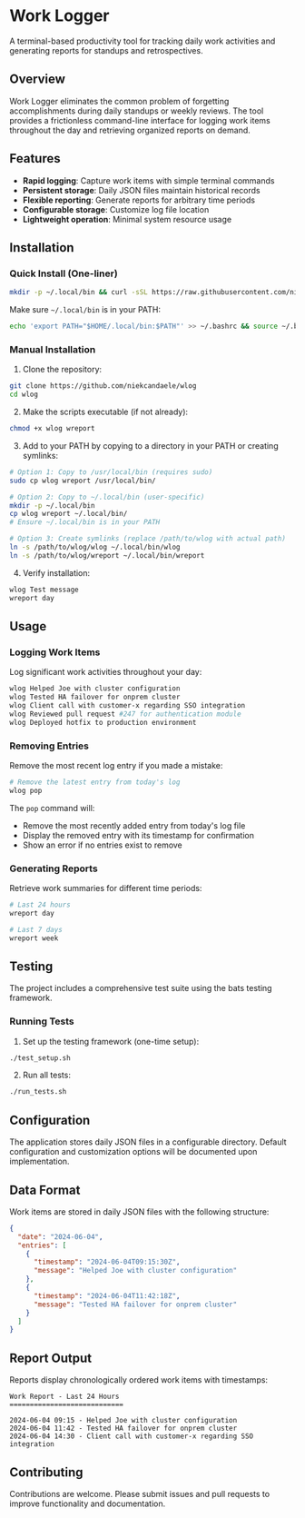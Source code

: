 # Work Logger

A terminal-based productivity tool for tracking daily work activities and generating reports for standups and retrospectives.

## Overview

Work Logger eliminates the common problem of forgetting accomplishments during daily standups or weekly reviews. The tool provides a frictionless command-line interface for logging work items throughout the day and retrieving organized reports on demand.

## Features

- **Rapid logging**: Capture work items with simple terminal commands
- **Persistent storage**: Daily JSON files maintain historical records
- **Flexible reporting**: Generate reports for arbitrary time periods
- **Configurable storage**: Customize log file location
- **Lightweight operation**: Minimal system resource usage

## Installation

### Quick Install (One-liner)

```bash
mkdir -p ~/.local/bin && curl -sSL https://raw.githubusercontent.com/niekcandaele/wlog/main/wlog -o ~/.local/bin/wlog && curl -sSL https://raw.githubusercontent.com/niekcandaele/wlog/main/wreport -o ~/.local/bin/wreport && chmod +x ~/.local/bin/{wlog,wreport} && echo "wlog installed to ~/.local/bin"
```

Make sure `~/.local/bin` is in your PATH:

```bash
echo 'export PATH="$HOME/.local/bin:$PATH"' >> ~/.bashrc && source ~/.bashrc
```

### Manual Installation

1. Clone the repository:

```bash
git clone https://github.com/niekcandaele/wlog
cd wlog
```

2. Make the scripts executable (if not already):

```bash
chmod +x wlog wreport
```

3. Add to your PATH by copying to a directory in your PATH or creating symlinks:

```bash
# Option 1: Copy to /usr/local/bin (requires sudo)
sudo cp wlog wreport /usr/local/bin/

# Option 2: Copy to ~/.local/bin (user-specific)
mkdir -p ~/.local/bin
cp wlog wreport ~/.local/bin/
# Ensure ~/.local/bin is in your PATH

# Option 3: Create symlinks (replace /path/to/wlog with actual path)
ln -s /path/to/wlog/wlog ~/.local/bin/wlog
ln -s /path/to/wlog/wreport ~/.local/bin/wreport
```

4. Verify installation:

```bash
wlog Test message
wreport day
```

## Usage

### Logging Work Items

Log significant work activities throughout your day:

```bash
wlog Helped Joe with cluster configuration
wlog Tested HA failover for onprem cluster
wlog Client call with customer-x regarding SSO integration
wlog Reviewed pull request #247 for authentication module
wlog Deployed hotfix to production environment
```

### Removing Entries

Remove the most recent log entry if you made a mistake:

```bash
# Remove the latest entry from today's log
wlog pop
```

The `pop` command will:
- Remove the most recently added entry from today's log file
- Display the removed entry with its timestamp for confirmation
- Show an error if no entries exist to remove

### Generating Reports

Retrieve work summaries for different time periods:

```bash
# Last 24 hours
wreport day

# Last 7 days
wreport week
```

## Testing

The project includes a comprehensive test suite using the bats testing framework.

### Running Tests

1. Set up the testing framework (one-time setup):

```bash
./test_setup.sh
```

2. Run all tests:

```bash
./run_tests.sh
```

## Configuration

The application stores daily JSON files in a configurable directory. Default configuration and customization options will be documented upon implementation.

## Data Format

Work items are stored in daily JSON files with the following structure:

```json
{
  "date": "2024-06-04",
  "entries": [
    {
      "timestamp": "2024-06-04T09:15:30Z",
      "message": "Helped Joe with cluster configuration"
    },
    {
      "timestamp": "2024-06-04T11:42:18Z",
      "message": "Tested HA failover for onprem cluster"
    }
  ]
}
```

## Report Output

Reports display chronologically ordered work items with timestamps:

```
Work Report - Last 24 Hours
============================

2024-06-04 09:15 - Helped Joe with cluster configuration
2024-06-04 11:42 - Tested HA failover for onprem cluster
2024-06-04 14:30 - Client call with customer-x regarding SSO integration
```

## Contributing

Contributions are welcome. Please submit issues and pull requests to improve functionality and documentation.
